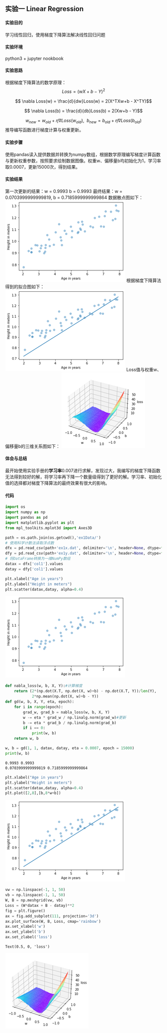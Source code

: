 ## 实验一 Linear Regression
#### 实验目的
学习线性回归，使用梯度下降算法解决线性回归问题
#### 实验环境
python3 + jupyter nookbook
#### 实验思路
根据梯度下降算法的数学原理：
$$ Loss = (wX + b -Y)^2$$

$$ \nabla Loss(w) = \frac{d}{dw}Loss(w) =  2(X^TXw+b - X^TY)$$

$$ \nabla Loss(b) = \frac{d}{db}Loss(b) = 2(Xw+b - Y)$$

$$w_{new} = w_{old}+\eta\nabla Loss(w_{old}),\ \ b_{new} = b_{old}+\eta\nabla Loss(b_{old})$$
推导编写函数进行梯度计算与权重更新。
#### 实验步骤
使用pandas读入提供数据并转换为numpy数组，根据数学原理编写梯度计算函数与更新权重参数，按照要求绘制数据图像。权重w、偏移量b均初始化为1，学习率取0.0007，更新15000次，得到结果。

#### 实验结果
第一次更新的结果：w = 0.9993 b = 0.9993
最终结果：w = 0.0703999999999819, b = 0.7185999999999864
数据散点图如下：
![png](output_3_1.png)
根据梯度下降算法得到的拟合图如下：
![png](output_6_1.png)
Loss值与权重w、偏移量b的三维关系图如下：
![png](output_7_1.png)
#### 体会与总结
最开始使用实验手册的**学习率**0.007进行求解，发现过大，我编写的梯度下降函数无法得到较好的解，将学习率再下降一个数量级得到了更好的解。学习率、初始化值的选择都对梯度下降算法的最终效果有很大的影响。
#### 代码
```python
import os
import numpy as np
import pandas as pd
import matplotlib.pyplot as plt
from mpl_toolkits.mplot3d import Axes3D
```


```python
path = os.path.join(os.getcwd(),'ex1Data/')
# 使用科学计数法读取浮点数
dfx = pd.read_csv(path+'ex1x.dat', delimiter='\n', header=None, dtype=float, names=['col1'])
dfy = pd.read_csv(path+'ex1y.dat', delimiter='\n', header=None, dtype=float, names=['col1'])
# 将DataFrame转换为一维NumPy数组
datax = dfx['col1'].values
datay = dfy['col1'].values
```


```python
plt.xlabel("Age in years")
plt.ylabel("Height in meters")
plt.scatter(datax,datay, alpha=0.4)
```

![png](output_3_1.png)
    

```python
def nabla_loss(w, b, X, Y):#计算梯度
    return (2*(np.dot(X.T, np.dot(X, w)+b) - np.dot(X.T, Y))/len(Y),
            2*np.mean(np.dot(X, w)+b - Y))
def gd(w, b, X, Y, eta, epoch):
    for i in range(epoch):
        grad_w, grad_b = nabla_loss(w, b, X, Y) 
        w -= eta * grad_w / np.linalg.norm(grad_w)#更新
        b -= eta * grad_b / np.linalg.norm(grad_b)
        if i == 0:
            print(w, b)
    return w, b
```


```python
w, b = gd(1, 1, datax, datay, eta = 0.0007, epoch = 15000)
print(w, b)
```

    0.9993 0.9993
    0.0703999999999819 0.7185999999999864



```python
plt.xlabel("Age in years")
plt.ylabel("Height in meters")
plt.scatter(datax,datay, alpha=0.4)
plt.plot([2,8],[b,8*w+b])
```

    
![png](output_6_1.png)
    



```python
vw = np.linspace(-1, 1, 50)
vb = np.linspace(-1, 1, 50)
W, B = np.meshgrid(vw, vb)
Loss = (W*datax + B - datay)**2
fig = plt.figure()
ax = fig.add_subplot(111, projection='3d')
ax.plot_surface(W, B, Loss, cmap='rainbow')
ax.set_xlabel('w')
ax.set_ylabel('b')
ax.set_zlabel('loss')
```




    Text(0.5, 0, 'loss')




    
![png](output_7_1.png)
    

